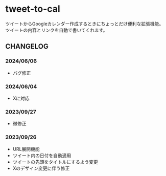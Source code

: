 # tweet-to-cal

ツイートからGoogleカレンダー作成するときにちょっとだけ便利な拡張機能。ツイートの内容とリンクを自動で書いてくれます。

## CHANGELOG

### 2024/06/06

- バグ修正

### 2024/06/04

- Xに対応

### 2023/09/27

- 微修正

### 2023/09/26

- URL展開機能
- ツイート内の日付を自動適用
- ツイートの先頭をタイトルにするよう変更
- Xのデザイン変更に伴う修正